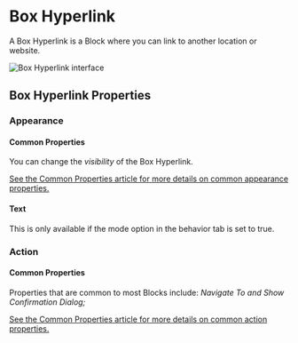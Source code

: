 # Box Hyperlink

A Box Hyperlink is a Block where you can link to another location or website.

![Box Hyperlink interface](images/box-hyperlink.png)

## Box Hyperlink Properties

### Appearance

#### Common Properties

You can change the _visibility_ of the Box Hyperlink.

[See the Common Properties article for more details on common appearance properties.](../common-properties.md#appearance)

#### Text

This is only available if the mode option in the behavior tab is set to true.

### Action

#### Common Properties

Properties that are common to most Blocks include: _Navigate To and Show Confirmation Dialog;_

[See the Common Properties article for more details on common action properties.](../common-properties.md#action)



